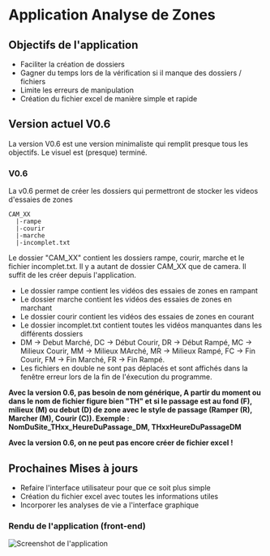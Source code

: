 # Application Analyse de Zones
## Objectifs de l'application
- Faciliter la création de dossiers
- Gagner du temps lors de la vérification si il manque des dossiers / fichiers
- Limite les erreurs de manipulation
- Création du fichier excel de manière simple et rapide

## Version actuel V0.6
La version V0.6 est une version minimaliste qui remplit presque tous les objectifs. Le visuel est (presque) terminé.
### V0.6
La v0.6 permet de créer les dossiers qui permettront de stocker les videos d'essaies de zones 
```
CAM_XX
  |-rampe
  |-courir
  |-marche
  |-incomplet.txt
```
Le dossier "CAM_XX" contient les dossiers rampe, courir, marche et le fichier incomplet.txt.
Il y a autant de dossier CAM_XX que de camera. Il suffit de les créer depuis l'application.
- Le dossier rampe contient les vidéos des essaies de zones en rampant
- Le dossier marche contient les vidéos des essaies de zones en marchant
- Le dossier courir contient les vidéos des essaies de zones en courant
- Le dossier incomplet.txt contient toutes les vidéos manquantes dans les différents dossiers
 - DM -> Debut Marché, DC -> Début Courir, DR -> Début Rampé, MC -> Milieux Courir, MM -> Milieux MArché, MR -> Milieux Rampé, FC -> Fin Courir, FM -> Fin Marché, FR -> Fin Rampé.
- Les fichiers en double ne sont pas déplacés et sont affichés dans la fenêtre erreur lors de la fin de l'éxecution du programme.

**Avec la version 0.6, pas besoin de nom générique, A partir du moment ou dans le nom de fichier figure bien "TH" et si le passage est au fond (F), milieux (M) ou debut (D) de zone avec le style de passage (Ramper (R), Marcher (M), Courir (C)). Exemple : NomDuSite_THxx_HeureDuPassage_DM, THxxHeureDuPassageDM**

**Avec la version 0.6, on ne peut pas encore créer de fichier excel !**
## Prochaines Mises à jours
- Refaire l'interface utilisateur pour que ce soit plus simple
- Création du fichier excel avec toutes les informations utiles
- Incorporer les analyses de vie a l'interface graphique
### Rendu de l'application (front-end)
![Screenshot de l'application](https://www.aht.li/3826115/Capture_decran_2024-01-10_134231.png)
